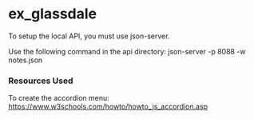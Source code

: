 # ex_glassdale

To setup the local API, you must use json-server.

Use the following command in the api directory:
json-server -p 8088 -w notes.json

### Resources Used

To create the accordion menu:
https://www.w3schools.com/howto/howto_js_accordion.asp